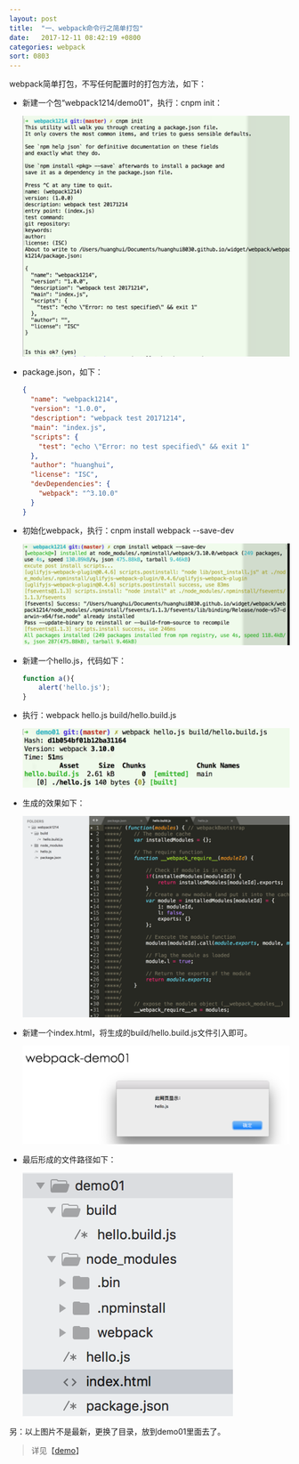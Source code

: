```yaml
---
layout: post
title:  "一、webpack命令行之简单打包"
date:   2017-12-11 08:42:19 +0800
categories: webpack
sort: 0803
---
```


webpack简单打包，不写任何配置时的打包方法，如下：



- 新建一个包“webpack1214/demo01”，执行：cnpm init：

  ![效果图](/assets/webpack/0301.png)

- package.json，如下：

  ```json
  {
    "name": "webpack1214",
    "version": "1.0.0",
    "description": "webpack test 20171214",
    "main": "index.js",
    "scripts": {
      "test": "echo \"Error: no test specified\" && exit 1"
    },
    "author": "huanghui",
    "license": "ISC",
    "devDependencies": {
      "webpack": "^3.10.0"
    }
  }
  ```

- 初始化webpack，执行：cnpm install webpack --save-dev

  ![效果图](/assets/webpack/0302.png)



- 新建一个hello.js，代码如下：

  ```js
  function a(){
      alert('hello.js');
  }
  ```

- 执行：webpack hello.js build/hello.build.js

  ![效果图](/assets/webpack/0303.png)

- 生成的效果如下：

  ![效果图](/assets/webpack/0304.png)

- 新建一个index.html，将生成的build/hello.build.js文件引入即可。


  ![效果图](/assets/webpack/0305.png)

- 最后形成的文件路径如下：

  ![效果图](/assets/webpack/0306.png)


另：以上图片不是最新，更换了目录，放到demo01里面去了。



> 详见【[demo](/widget/webapck1214/demo01/index.html)】

